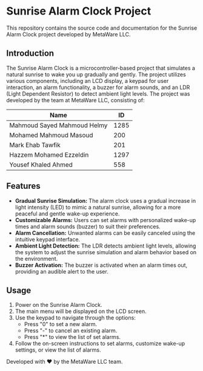 # Sunrise Alarm Clock Project

This repository contains the source code and documentation for the Sunrise Alarm Clock project developed by MetaWare LLC.

## Introduction

The Sunrise Alarm Clock is a microcontroller-based project that simulates a natural sunrise to wake you up gradually and gently. The project utilizes various components, including an LCD display, a keypad for user interaction, an alarm functionality, a buzzer for alarm sounds, and an LDR (Light Dependent Resistor) to detect ambient light levels. The project was developed by the team at MetaWare LLC, consisting of:

| Name                           | ID    |
|--------------------------------|-------|
| Mahmoud Sayed Mahmoud Helmy    | 1285  |
| Mohamed Mahmoud Masoud         | 200   |
| Mark Ehab Tawfik               | 201   |
| Hazzem Mohamed Ezzeldin        | 1297  |
| Yousef Khaled Ahmed            | 558   |


## Features

- **Gradual Sunrise Simulation:** The alarm clock uses a gradual increase in light intensity (LED) to mimic a natural sunrise, allowing for a more peaceful and gentle wake-up experience.
- **Customizable Alarms:** Users can set alarms with personalized wake-up times and alarm sounds (buzzer) to suit their preferences.
- **Alarm Cancellation:** Unwanted alarms can be easily canceled using the intuitive keypad interface.
- **Ambient Light Detection:** The LDR detects ambient light levels, allowing the system to adjust the sunrise simulation and alarm behavior based on the environment.
- **Buzzer Activation:** The buzzer is activated when an alarm times out, providing an audible alert to the user.

## Usage

1. Power on the Sunrise Alarm Clock.
2. The main menu will be displayed on the LCD screen.
3. Use the keypad to navigate through the options:
   - Press "0" to set a new alarm.
   - Press "-" to cancel an existing alarm.
   - Press "*" to view the list of set alarms.
4. Follow the on-screen instructions to set alarms, customize wake-up settings, or view the list of alarms.

Developed with ❤️ by the MetaWare LLC team.
